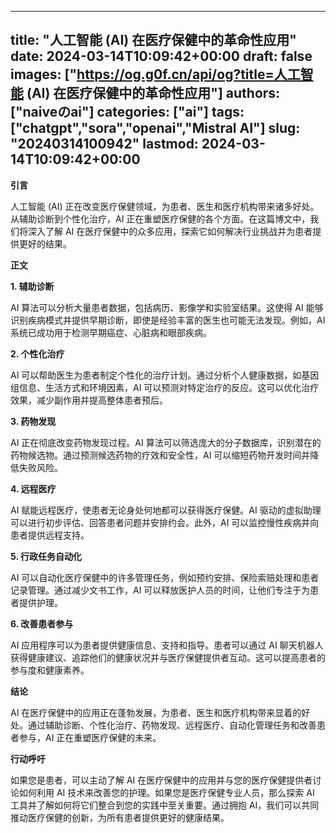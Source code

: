 
---
title: "人工智能 (AI) 在医疗保健中的革命性应用"
date: 2024-03-14T10:09:42+00:00
draft: false
images: ["https://og.g0f.cn/api/og?title=人工智能 (AI) 在医疗保健中的革命性应用"]
authors: ["naiveのai"]
categories: ["ai"]
tags: ["chatgpt","sora","openai","Mistral AI"]
slug: "20240314100942"
lastmod: 2024-03-14T10:09:42+00:00
---
**引言**

人工智能 (AI) 正在改变医疗保健领域，为患者、医生和医疗机构带来诸多好处。从辅助诊断到个性化治疗，AI 正在重塑医疗保健的各个方面。在这篇博文中，我们将深入了解 AI 在医疗保健中的众多应用，探索它如何解决行业挑战并为患者提供更好的结果。

**正文**

**1. 辅助诊断**

AI 算法可以分析大量患者数据，包括病历、影像学和实验室结果。这使得 AI 能够识别疾病模式并提供早期诊断，即使是经验丰富的医生也可能无法发现。例如，AI 系统已成功用于检测早期癌症、心脏病和眼部疾病。

**2. 个性化治疗**

AI 可以帮助医生为患者制定个性化的治疗计划。通过分析个人健康数据，如基因组信息、生活方式和环境因素，AI 可以预测对特定治疗的反应。这可以优化治疗效果，减少副作用并提高整体患者预后。

**3. 药物发现**

AI 正在彻底改变药物发现过程。AI 算法可以筛选庞大的分子数据库，识别潜在的药物候选物。通过预测候选药物的疗效和安全性，AI 可以缩短药物开发时间并降低失败风险。

**4. 远程医疗**

AI 赋能远程医疗，使患者无论身处何地都可以获得医疗保健。AI 驱动的虚拟助理可以进行初步评估、回答患者问题并安排约会。此外，AI 可以监控慢性疾病并向患者提供远程支持。

**5. 行政任务自动化**

AI 可以自动化医疗保健中的许多管理任务，例如预约安排、保险索赔处理和患者记录管理。通过减少文书工作，AI 可以释放医护人员的时间，让他们专注于为患者提供护理。

**6. 改善患者参与**

AI 应用程序可以为患者提供健康信息、支持和指导。患者可以通过 AI 聊天机器人获得健康建议、追踪他们的健康状况并与医疗保健提供者互动。这可以提高患者的参与度和健康素养。

**结论**

AI 在医疗保健中的应用正在蓬勃发展，为患者、医生和医疗机构带来显着的好处。通过辅助诊断、个性化治疗、药物发现、远程医疗、自动化管理任务和改善患者参与，AI 正在重塑医疗保健的未来。

**行动呼吁**

如果您是患者，可以主动了解 AI 在医疗保健中的应用并与您的医疗保健提供者讨论如何利用 AI 技术来改善您的护理。如果您是医疗保健专业人员，那么探索 AI 工具并了解如何将它们整合到您的实践中至关重要。通过拥抱 AI，我们可以共同推动医疗保健的创新，为所有患者提供更好的健康结果。